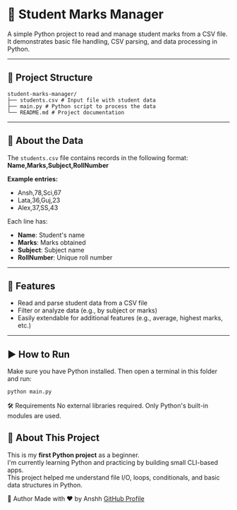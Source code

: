 # 📘 Student Marks Manager

A simple Python project to read and manage student marks from a CSV file.  
It demonstrates basic file handling, CSV parsing, and data processing in Python.

---

## 📂 Project Structure
```
student-marks-manager/
├── students.csv # Input file with student data
├── main.py # Python script to process the data
└── README.md # Project documentation
```
---

## 📄 About the Data

The `students.csv` file contains records in the following format:  
**Name,Marks,Subject,RollNumber**

**Example entries:**
- Ansh,78,Sci,67  
- Lata,36,Guj,23  
- Alex,37,SS,43


Each line has:
- **Name**: Student's name
- **Marks**: Marks obtained
- **Subject**: Subject name
- **RollNumber**: Unique roll number

---

## 🧠 Features

- Read and parse student data from a CSV file
- Filter or analyze data (e.g., by subject or marks)
- Easily extendable for additional features (e.g., average, highest marks, etc.)

---

## ▶️ How to Run

Make sure you have Python installed. Then open a terminal in this folder and run:

```bash
python main.py
```

🛠️ Requirements
No external libraries required. Only Python's built-in modules are used.

## 🌱 About This Project

This is my **first Python project** as a beginner.  
I'm currently learning Python and practicing by building small CLI-based apps.  
This project helped me understand file I/O, loops, conditionals, and basic data structures in Python.


👤 Author
Made with ❤️ by Anshh
[GitHub Profile](https://github.com/4nshhh)
